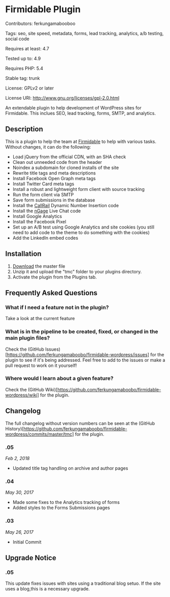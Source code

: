 # Firmidable Plugin
Contributors: ferkungamabooboo

Tags: seo, site speed, metadata, forms, lead tracking, analytics, a/b testing, social code

Requires at least: 4.7

Tested up to: 4.9

Requires PHP: 5.4

Stable tag: trunk

License: GPLv2 or later

License URI: http://www.gnu.org/licenses/gpl-2.0.html


An extendable plugin to help development of WordPress sites for Firmidable. This inclues SEO, lead tracking, forms, SMTP, and analytics.

## Description
This is a plugin to help the team at [Firmidable](https://firmidable.com/) to help with various tasks. Without changes, it can do the following:
* Load jQuery from the official CDN, with an SHA check
* Clean out unneeded code from the header
* Noindex a subdomain for cloned installs of the site
* Rewrite title tags and meta descriptions
* Install Facebook Open Graph meta tags
* Install Twitter Card meta tags
* Install a robust and lightweight form client with source tracking
* Run the form client via SMTP
* Save form submissions in the database
* Install the [CallRail](https://www.callrail.com/agency/) Dynamic Number Insertion code
* Install the [nGage](https://www.ngagelive.com/legal/) Live Chat code
* Install Google Analytics
* Install the Facebook Pixel
* Set up an A/B test using Google Analytics and site cookies (you still need to add code to the theme to do something with the cookies)
* Add the LinkedIn embed codes

## Installation
1. [Download](https://github.com/ferkungamaboobo/firmidable-wordpress/archive/master.zip) the master file
1. Unzip it and upload the "tmc" folder to your plugins directory.
1. Activate the plugin from the Plugins tab.

## Frequently Asked Questions

### What if I need a feature not in the plugin?

Take a look at the current feature

### What is in the pipeline to be created, fixed, or changed in the main plugin files? 

Check the (GitHub Issues)[https://github.com/ferkungamaboobo/firmidable-wordpress/issues] for the plugin to see if it's being addressed. Feel free to add to the issues or make a pull request to work on it yourself!

### Where would I learn about a given feature?
Check the (GitHub Wiki)[https://github.com/ferkungamaboobo/firmidable-wordpress/wiki] for the plugin.

## Changelog
The full changelog without version numbers can be seen at the (GitHub History)[https://github.com/ferkungamaboobo/firmidable-wordpress/commits/master/tmc] for the plugin.



### .05
*Feb 2, 2018*
* Updated title tag handling on archive and author pages

### .04
*May 30, 2017*
* Made some fixes to the Analytics tracking of forms
* Added styles to the Forms Submissions pages

### .03
*May 26, 2017*
* Initial Commit

## Upgrade Notice

### .05
This update fixes issues with sites using a traditional blog setuo. If the site uses a blog,this is a necessary upgrade.
